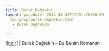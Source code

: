 ```yaml
---
title: Burak Dağtekin
layout: pagedate: 2014-04-08T12:01:20+00:00
  /mc-grup/burak-dagtekin.html
   - Burak Dağtekin

---
```

<a href="https://cloud.mail.ru/public/961e904ca002/Burak%20Da%C4%9Ftekin%20-%20Bu%20Benim%20Roman%C4%B1m" target="_blank">[indir]</a> | Burak Dağtekin &#8211; Bu Benim Romanım